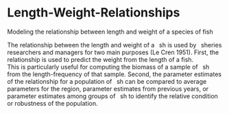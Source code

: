 # Length-Weight-Relationships

Modeling the relationship between length and weight of a species of fish 

The relationship between the length and weight of a  sh is used by  sheries researchers and managers for
two main purposes (Le Cren 1951). First, the relationship is used to predict the weight from the length of a
fish.  
This is particularly useful for computing the biomass of a sample of  sh from the length-frequency of
that sample. Second, the parameter estimates of the relationship for a population of  sh can be compared to
average parameters for the region, parameter estimates from previous years, or parameter estimates among
groups of  sh to identify the relative condition or robustness of the population.

